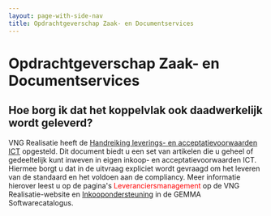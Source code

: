 ```yaml
---
layout: page-with-side-nav
title: Opdrachtgeverschap Zaak- en Documentservices
---
```

# Opdrachtgeverschap Zaak- en Documentservices

## Hoe borg ik dat het koppelvlak ook daadwerkelijk wordt geleverd?

VNG Realisatie heeft de [Handreiking leverings- en acceptatievoorwaarden
ICT](./documenten/130131_Leverings_en_acceptatievoorwaarden_versie_2_Definitief.pdf)
opgesteld. Dit document biedt u een set van artikelen die u geheel of
gedeeltelijk kunt inweven in eigen inkoop- en acceptatievoorwaarden ICT.
Hiermee borgt u dat in de uitvraag expliciet wordt gevraagd om het
leveren van de standaard en het voldoen aan de compliancy. Meer
informatie hierover leest u op de pagina's
<span style="color:red">Leveranciersmanagement<!--[Leveranciersmanagement](https://www.vngrealisatie.nl/onderwerpen/leveranciersmanagement)--></span>
op de VNG Realisatie-website en
[Inkoopondersteuning](https://www.softwarecatalogus.nl/purchase-support)
in de GEMMA Softwarecatalogus.
